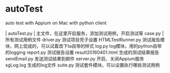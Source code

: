 # autoTest
auto test with Appium on Mac with python client


\| autoTest.py \| 主文件，在这里开启服务，添加测试用例，开启测试等
case.py	|所有测试用例文件
driver.py	测试项目壳子设置
HTMLTestRunner.py	测试报告模块，网上现成的，可以试着改下ta自带的样式
log.py	log模块，用的python自带的logging
report.py	测试报告设置
result20160401.html	生成的测试结果报告
sendEmail.py	发送测试结果到邮件
server.py	开启、关闭Appium服务
sgLog.log	生成的log文件
suite.py	测试套件模块，可以设置执行哪些测试用例

